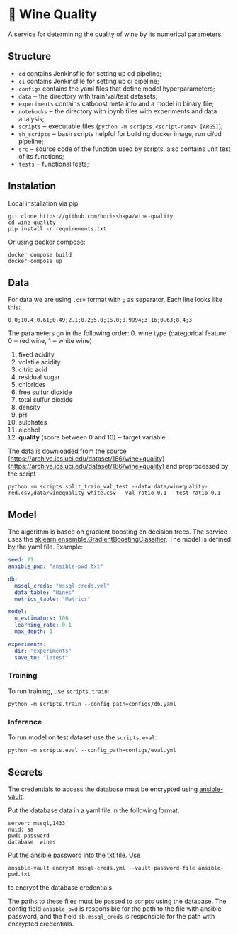 # 🍷 Wine Quality

A service for determining the quality of wine by its numerical parameters.

## Structure
* `cd` contains Jenkinsfile for setting up cd pipeline;
* `ci` contains Jenkinsfile for setting up ci pipeline;
* `configs` contains the yaml files that define model hyperparameters;
* `data` ‒ the directory with train/val/test datasets;
* `experiments` contains catboost meta info and a model in binary file;
* `notebooks` ‒ the directory with ipynb files with experiments and data analysis;
* `scripts` ‒ executable files (`python -m scripts.<script-name> [ARGS]`);
* `sh_scripts` ‒ bash scripts helpful for building docker image, run ci/cd pipeline;
* `src` ‒ source code of the function used by scripts, also contains unit test of its functions;
* `tests` ‒ functional tests;

## Instalation
Local installation via pip:
```shell
git clone https://github.com/borisshapa/wine-quality
cd wine-quality
pip install -r requirements.txt
```

Or using docker compose: 
```shell
docker compose build
docker compose up
```

## Data
For data we are using `.csv` format with `;` as separator. Each line looks like this:
```text
0.0;10.4;0.61;0.49;2.1;0.2;5.0;16.0;0.9994;3.16;0.63;8.4;3
```

The parameters go in the following order:
0. wine type (categorical feature: 0 ‒ red wine, 1 ‒ white wine)
1. fixed acidity
2. volatile acidity
3. citric acid
4.  residual sugar
5. chlorides
6. free sulfur dioxide
7. total sulfur dioxide
8. density
9. pH
10. sulphates
11. alcohol
12. **quality** (score between 0 and 10) ‒ target variable.

The data is downloaded from the source [https://archive.ics.uci.edu/dataset/186/wine+quality](https://archive.ics.uci.edu/dataset/186/wine+quality)
and preprocessed by the script 
```shell
python -m scripts.split_train_val_test --data data/winequality-red.csv,data/winequality-white.csv --val-ratio 0.1 --test-ratio 0.1
```

## Model
The algorithm is based on gradient boosting on decision trees. The service uses the [sklearn.ensemble.GradientBoostingClassifier](https://scikit-learn.org/stable/modules/generated/sklearn.ensemble.GradientBoostingClassifier.html).
The model is defined by the yaml file. Example:
```yaml
seed: 21
ansible_pwd: "ansible-pwd.txt"

db:
  mssql_creds: "mssql-creds.yml"
  data_table: "Wines"
  metrics_table: "Metrics"

model:
  n_estimators: 100
  learning_rate: 0.1
  max_depth: 1

experiments:
  dir: "experiments"
  save_to: "latest"
```

### Training
To run training, use `scripts.train`:
```shell
python -m scripts.train --config_path=configs/db.yaml
```

### Inference
To run model on test dataset use the `scripts.eval`:
```shell
python -m scripts.eval --config_path=configs/eval.yml
```

## Secrets
The credentials to access the database must be encrypted using [ansible-vault](https://docs.ansible.com/ansible/latest/vault_guide/index.html).

Put the database data in a yaml file in the following format:
```shell
server: mssql,1433
nuid: sa
pwd: password
database: wines
```

Put the ansible password into the txt file. Use 
```shell
ansible-vault encrypt mssql-creds.yml --vault-password-file ansible-pwd.txt
```
to encrypt the database credentials.

The paths to these files must be passed to scripts using the database.
The config field `ansible_pwd` is responsible for the path to the file with ansible password, and the field `db.mssql_creds` is responsible for the path with encrypted credentials. 